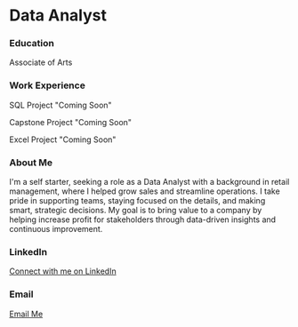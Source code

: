 # Data Analyst

### Education
Associate of Arts

### Work Experience
SQL Project "Coming Soon"

Capstone Project "Coming Soon"

Excel Project "Coming Soon"


### About Me
I'm a self starter, seeking a role as a Data Analyst with a background in retail management, where I helped grow sales and streamline operations. I take pride in supporting teams, staying focused on the details, and making smart, strategic decisions. My goal is to bring value to a company by helping increase profit for stakeholders through data-driven insights and continuous improvement.

### LinkedIn
[Connect with me on LinkedIn](https://www.linkedin.com/public-profile/settings?lipi=urn%3Ali%3Apage%3Ad_flagship3_profile_self_edit_contact-info%3Ba6vUdlbIQ6%2B6%2FRRFGkmCsQ%3D%3D)

### Email
[Email Me](mailto:derickanthonypullen@gmail.com)
